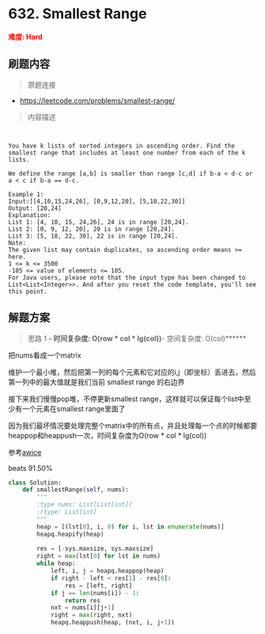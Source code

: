 # 632. Smallest Range

**<font color=red>难度: Hard</font>**

## 刷题内容

> 原题连接

* https://leetcode.com/problems/smallest-range/

> 内容描述

```


You have k lists of sorted integers in ascending order. Find the smallest range that includes at least one number from each of the k lists.

We define the range [a,b] is smaller than range [c,d] if b-a < d-c or a < c if b-a == d-c.

Example 1:
Input:[[4,10,15,24,26], [0,9,12,20], [5,18,22,30]]
Output: [20,24]
Explanation: 
List 1: [4, 10, 15, 24,26], 24 is in range [20,24].
List 2: [0, 9, 12, 20], 20 is in range [20,24].
List 3: [5, 18, 22, 30], 22 is in range [20,24].
Note:
The given list may contain duplicates, so ascending order means >= here.
1 <= k <= 3500
-105 <= value of elements <= 105.
For Java users, please note that the input type has been changed to List<List<Integer>>. And after you reset the code template, you'll see this point.
```

## 解题方案

> 思路 1
******- 时间复杂度: O(row * col * lg(col))******- 空间复杂度: O(col)******

把nums看成一个matrix

维护一个最小堆，然后把第一列的每个元素和它对应的i,j（即坐标）丢进去，然后第一列中的最大值就是我们当前 smallest range 的右边界

接下来我们慢慢pop堆，不停更新smallest range，这样就可以保证每个list中至少有一个元素在smallest range里面了

因为我们最坏情况要处理完整个matrix中的所有点，并且处理每一个点的时候都要heappop和heappush一次，时间复杂度为O(row * col * lg(col))

参考[awice](https://leetcode.com/problems/smallest-range/discuss/104904/Python-Heap-based-solution)

beats 91.50%

```python
class Solution:
    def smallestRange(self, nums):
        """
        :type nums: List[List[int]]
        :rtype: List[int]
        """
        heap = [(lst[0], i, 0) for i, lst in enumerate(nums)]
        heapq.heapify(heap)
        
        res = [-sys.maxsize, sys.maxsize]
        right = max(lst[0] for lst in nums)
        while heap:
            left, i, j = heapq.heappop(heap)
            if right - left < res[1] - res[0]:
                res = [left, right]
            if j == len(nums[i]) - 1:
                return res
            nxt = nums[i][j+1]
            right = max(right, nxt)
            heapq.heappush(heap, (nxt, i, j+1))
```
